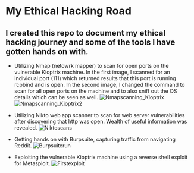 <h1>My Ethical Hacking Road</h1>

<h2>I created this repo to document my ethical hacking journey and some of the tools I have gotten hands on with.</h2>

- Utilizing Nmap (netowrk mapper) to scan for open ports on the vulnerable Kioptrix machine. In the first image, I scanned for an individual port (111) which returned results that this port is running rcpbind and is open. In the second image, I changed the command to scan for all open ports on the machine and to also sniff out the OS details which can be seen as well.
![Nmapscanning_Kioptrix](https://github.com/chryber/Eth-Hacking/assets/121698544/54a08565-97a7-4aae-9480-add9e0111891)
![Nmapscanning_Kioptrix2](https://github.com/chryber/Eth-Hacking/assets/121698544/6aef606e-c4dd-4692-8a3e-e7c6b5471367)

- Utilizing Nikto web app scanner to scan for web server vulnerabilities after discovering that http was open. Wealth of useful information was revealed.
![Niktoscans](https://github.com/chryber/Eth-Hacking/assets/121698544/f25d5f0f-bb31-4826-9e38-f619a9a06c7c)

- Getting hands on with Burpsuite, capturing traffic from navigating Reddit.
![Burpsuiterun](https://github.com/chryber/Eth-Hacking/assets/121698544/5e8c7be4-8f24-48b2-a6c8-f313560d890e)

- Exploiting the vulnerable Kioptrix machine using a reverse shell exploit for Metasploit.
![Firstexploit](https://github.com/chryber/Eth-Hacking/assets/121698544/76de025a-7f98-4a76-aa05-0c334bf7611e)
